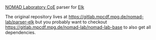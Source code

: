 [NOMAD Laboratory CoE](http://nomad-coe.eu) parser for [Elk](http://elk.sourceforge.net/)

The original repository lives at
    https://gitlab.mpcdf.mpg.de/nomad-lab/parser-elk
but you probably want to checkout
    https://gitlab.mpcdf.mpg.de/nomad-lab/nomad-lab-base
to also get all dependencies.
